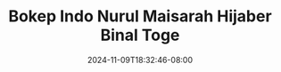 --- 
title: "Bokep Indo Nurul Maisarah Hijaber Binal Toge"
description: "download bokeh Bokep Indo Nurul Maisarah Hijaber Binal Toge full video full terbaru"
date: 2024-11-09T18:32:46-08:00
file_code: "mfivnlamkc3t"
draft: false
cover: "9arixyji2eey5von.jpg"
tags: ["Bokep", "Indo", "Nurul", "Maisarah", "Hijaber", "Binal", "Toge"]
length: 177
fld_id: "1482689"
foldername: "A Nurul Maisarah"
categories: ["A Nurul Maisarah"]
views: 0
---